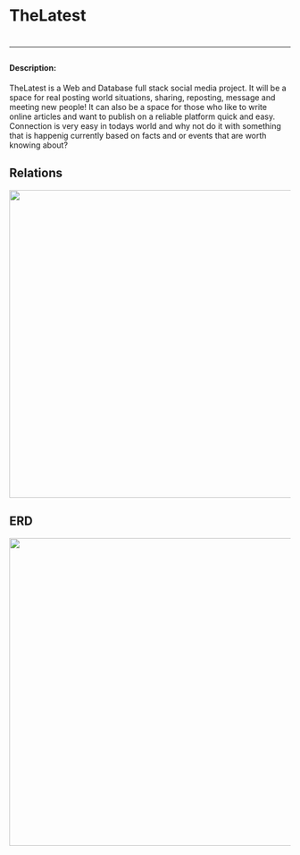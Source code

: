 <h1>TheLatest<h1/>
  <hr>
  <h4>Description:</h4>
  <p>TheLatest is a Web and Database full stack social media project. It will be a space for real posting world situations, sharing, reposting, message and meeting new people!
    It can also be a space for those who like to write online articles and want to publish on a reliable platform quick and easy. Connection is very easy in todays world and 
    why not do it with something that is happenig currently based on facts and or events that are worth knowing about?</p>
  <h2>Relations</h2>
<img height = 550px src = "https://github.com/user-attachments/files/17613681/Relations.For.TheLatest.pdf"></img>
  <h2>ERD</h2>
<img height = 550px src = "https://github.com/user-attachments/files/17613703/The.Latest-2.pdf"></img>
